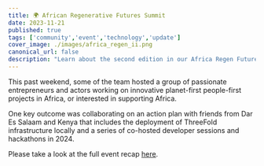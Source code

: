 ```yaml
---
title: 🌍 African Regenerative Futures Summit
date: 2023-11-21
published: true
tags: ['community','event','technology','update']
cover_image: ./images/africa_regen_ii.png
canonical_url: false
description: "Learn about the second edition in our Africa Regen Futures Summit series and some of the key outcomes."
---
```


This past weekend, some of the team hosted a group of passionate entrepreneurs and actors working on innovative planet-first people-first projects in Africa, or interested in supporting Africa.

One key outcome was collaborating on an action plan with friends from Dar Es Salaam and Kenya that includes the deployment of ThreeFold infrastructure locally and a series of co-hosted developer sessions and hackathons in 2024.

Please take a look at the full event recap [here](https://forum.threefold.io/t/recap-africa-regenerative-futures-summit-volume-ii/4136).